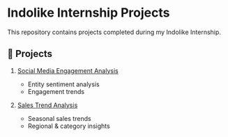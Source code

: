 # Indolike Internship Projects

This repository contains projects completed during my Indolike Internship.

## 📌 Projects
1. [Social Media Engagement Analysis](./Social_Media_Engagement)
   - Entity sentiment analysis
   - Engagement trends
   

2. [Sales Trend Analysis](./Sales_Trend_Analysis)
   - Seasonal sales trends
   - Regional & category insights
